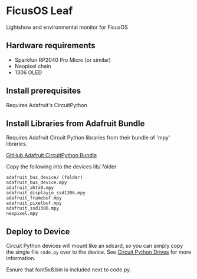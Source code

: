 
# FicusOS Leaf
Lightshow and environmental monitor for FicusOS

## Hardware requirements

* Sparkfun RP2040 Pro Micro (or similar)
* Neopixel chain
* 1306 OLED

## Install prerequisites

Requires Adafruit's CircuitPython 

## Install Libraries from Adafruit Bundle
Requires Adafruit Circuit Python libraries from their bundle of 'mpy' libraries.

[GitHub Adafruit CircuitPython Bundle](https://github.com/adafruit/Adafruit_CircuitPython_Bundle)

Copy the following into the devices lib/ folder

```
adafruit_bus_device/ (folder)
adafruit_bus_device.mpy
adafruit_ahtx0.mpy
adafruit_displayio_ssd1306.mpy
adafruit_framebuf.mpy
adafruit_pixelbuf.mpy
adafruit_ssd1306.mpy
neopixel.mpy
```

## Deploy to Device

Circuit Python devices will mount like an sdcard, so you can simply copy the single file `code.py` over to the device. See [Circuit Python Drives](https://learn.adafruit.com/welcome-to-circuitpython/the-circuitpy-drive) for more information.

Esnure that font5x8.bin is included next to code.py.